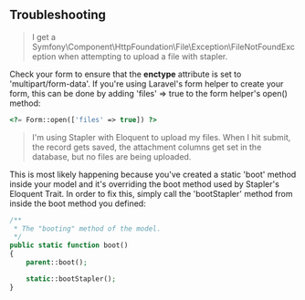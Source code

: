 ## Troubleshooting
> I get a Symfony\Component\HttpFoundation\File\Exception\FileNotFoundException when attempting to upload a file with stapler.

Check your form to ensure that the **enctype** attribute is set to 'multipart/form-data'.  If you're using Laravel's form helper to create your form, this can be done by adding 'files' => true to the form helper's open() method:

```php
<?= Form::open(['files' => true]) ?>
```

> I'm using Stapler with Eloquent to upload my files.  When I hit submit, the record gets saved, the attachment columns get set in the database, but no files are being uploaded.

This is most likely happening because you've created a static 'boot' method inside your model and it's overriding the boot method used by Stapler's Eloquent Trait.  In order to fix this, simply call the 'bootStapler' method from inside the boot method you defined:
```php
/**
 * The "booting" method of the model.
 */
public static function boot()
{
    parent::boot();

    static::bootStapler();
}
```
